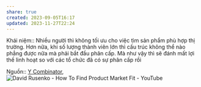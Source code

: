 ```yaml
---
share: true
created: 2023-09-05T16:17
updated: 2023-11-27T22:24
---
```


Khái niệm:: 
Nhiều người thì không tối ưu cho việc tìm sản phẩm phù hợp thị trường. Hơn nữa, khi số lượng thành viên lớn thì cấu trúc không thể nào phẳng được nữa mà phải bắt đầu phân cấp. Mà như vậy thì sẽ đánh mất lợi thế linh hoạt so với các tổ chức đã có sự phân cấp rồi

Nguồn:: [Y Combinator](../../../%CE%9E%20Ngu%E1%BB%93n/Y%20Combinator.md), ![David Rusenko - How To Find Product Market Fit - YouTube](https://youtu.be/0LNQxT9LvM0?si=2B_RaGTRgSlgpB4J&t=2140)